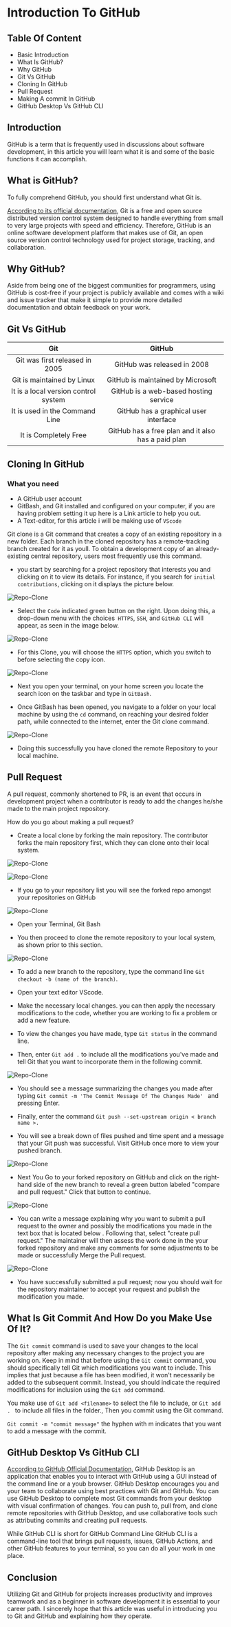 # Introduction To GitHub


## Table Of Content

* Basic Introduction
* What Is GitHub?
* Why GitHub
* Git Vs GitHub
* Cloning In GitHub
* Pull Request
* Making A commit In GitHub
* GitHub Desktop Vs GitHub CLI

## Introduction

GitHub is a term that is frequently used in discussions about software development, in this article you will learn what it is and some of the basic functions it can accomplish.


## What is GitHub?

To fully comprehend GitHub, you should first understand what Git is.

<a href="https://git-scm.com/" target="">According to its official documentation,</a>
 Git is a free and open source distributed version control system designed to handle everything from small to very large projects with speed and efficiency.
Therefore, GitHub is an online software development platform that makes use of Git, an open source version control technology used for project storage, tracking, and collaboration.


## Why GitHub?

Aside from being one of the biggest communities for programmers, using GitHub is cost-free if your project is publicly available and comes with a wiki and issue tracker that make it simple to provide more detailed documentation and obtain feedback on your work.

## Git Vs GitHub

 **Git**                              | **GitHub**                                         
:------------------------------------:|:--------------------------------------------------:
 Git was first released in 2005       | GitHub was released in 2008                        
 Git is maintained by Linux           | GitHub is maintained by Microsoft                  
 It is a local version control system | GitHub is a web-based hosting service        
 It is used in the Command Line       | GitHub has a graphical user interface              
 It is Completely Free                | GitHub has a free plan and it also has a paid plan 



## Cloning In GitHub

 ### What you need
* A GitHub user account
* GitBash, and
Git installed and configured on your computer, if you are having problem setting it up here is a Link article to help you out.
* A Text-editor, for this article i will be making use of ```VScode``` 

Git clone is a Git command that creates a copy of an existing repository in a new folder. Each branch in the cloned repository has a remote-tracking branch created for it as youll. To obtain a development copy of an already-existing central repository, users most frequently use this command.


* you start by searching for a project repository that interests you and clicking on it to view its details. For instance, if you search for ```initial contributions```, clicking on it displays the picture below.

![Repo-Clone](photos/firstcontribution.png)

* Select the ```Code``` indicated green button on the right. Upon doing this, a drop-down menu with the choices``` HTTPS```, ```SSH```, and ```GitHub CLI``` will appear, as seen in the image below.

![Repo-Clone](photos/selectCode.png)

* For this Clone, you will choose the ```HTTPS``` option, which you switch to before selecting the copy icon.

![Repo-Clone](photos/httpsOption.png)

* Next you open your terminal, on your home screen you locate the search icon on the taskbar and type in ```GitBash```.

 * Once GitBash has been opened, you navigate to a folder on your local machine by using the ```cd``` command, on reaching your desired folder path, while connected to the internet, enter the Git clone command.

![Repo-Clone](photos/clone.png)

* Doing this successfully you have cloned the remote Repository to your local machine.

## Pull Request

A pull request, commonly shortened to PR, is an event that occurs in development project when a contributor is ready to add the changes he/she made to the main project repository.

How do you go about making a pull request?

* Create a local clone by forking the main repository. The contributor forks the main repository first, which they can clone onto their local system.

 ![Repo-Clone](photos/forkRepo.png)

 ![Repo-Clone](photos/CreateForkEdited.png)

 * If you go to your repository list you will see the forked repo amongst your repositories on GitHub

 ![Repo-Clone](photos/myRepo.png)

* Open your Terminal, Git Bash

* You then proceed to clone the remote repository to your local system, as shown prior to this section.

![Repo-Clone](photos/forkClone.png)

* To add a new branch to the repository, type the command line ```Git checkout -b (name of the branch)```.

* Open your text editor VScode.

* Make the necessary local changes. you can then apply the necessary modifications to the code, whether you are working to fix a problem or add a new feature.

* To view the changes you have made, type ```Git status``` in the command line.

* Then, enter ```Git add .``` to include all the modifications you've made and tell Git that you want to incorporate them in the following commit.

![Repo-Clone](photos/gitBash.png)

* You should see a message summarizing the changes you made after typing ```Git commit -m 'The Commit Message Of The Changes Made' ``` and pressing Enter.

* Finally, enter the command ```Git push --set-upstream origin < branch name >.```

* You  will see a break down of files pushed and time spent and a message that your Git push was successful. Visit GitHub once more to view your pushed branch.


![Repo-Clone](photos/gitPush.png)

* Next You Go to your forked repository on GitHub and click on the right-hand side of the new branch to reveal a green button labeled "compare and pull request." Click that button to continue.

![Repo-Clone](photos/CandP.png)



* You can write a message explaining why you want to submit a pull request to the owner and possibly the modifications you made in the text box that is located below . Following that, select "create pull request." The maintainer will then assess the work done in the your forked repository and make any comments for some adjustments to be made or successfully Merge the Pull request.

![Repo-Clone](photos/openPr.png)


* You have successfully submitted a pull request; now you should wait for the repository maintainer to accept your request and publish the modification you made.


## What Is Git Commit And How Do you Make Use Of It?

The ```Git commit``` command is used to save your changes to the local repository after making any necessary changes to the project you are working on.
Keep in mind that before using the ```Git commit``` command, you should specifically tell Git which modifications you want to include. This implies that just because a file has been modified, it won't necessarily be added to the subsequent commit. Instead, you should indicate the required modifications for inclusion using the ```Git add``` command.

You make use of ```Git add <filename>``` to select the file to include, or ```Git add . ``` to include all files in the folder., Then you commit using the Git command.

  ```Git commit -m "commit message"``` the hyphen with m indicates that you want to add a message with the commit.

## GitHub Desktop Vs GitHub CLI

<a href="https://docs.GitHub.com/en/desktop" target="">According to GitHub Official Documentation,</a>
GitHub Desktop is an application that enables you to interact with GitHub using a GUI instead of the command line or a youb browser. GitHub Desktop encourages you and your team to collaborate using best practices with Git and GitHub. You can use GitHub Desktop to complete most Git commands from your desktop with visual confirmation of changes. You can push to, pull from, and clone remote repositories with GitHub Desktop, and use collaborative tools such as attributing commits and creating pull requests.

While GitHub CLI is short for GitHub Command Line
GitHub CLI is a command-line tool that brings pull requests, issues, GitHub Actions, and other GitHub features to your terminal, so you can do all your work in one place.

## Conclusion

Utilizing Git and GitHub for projects increases productivity and improves teamwork and as a beginner in software development it is essential to your career path. 
I sincerely hope that this article was useful in introducing you to Git and GitHub and explaining how they operate.



	


